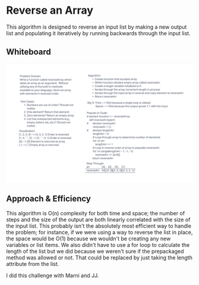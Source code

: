 # Reverse an Array

This algorithm is designed to reverse an input list by making a new output list and populating it iteratively by running backwards through the input list.

## Whiteboard

![Whiteboard](screen_shot_2022-05-17_at_12.00.47_am.png)

## Approach & Efficiency

This algorithm is O(n) complexity for both time and space; the number of steps and the size of the output are both linearly correlated with the size of the input list. This probably isn't the absolutely most efficient way to handle the problem; for instance, if we were using a way to reverse the list in place, the space would be O(1) because we wouldn't be creating any new variables or list items. We also didn't have to use a for loop to calculate the length of the list but we did because we weren't sure if the prepackaged method was allowed or not. That could be replaced by just taking the length attribute from the list.

I did this challenge with Marni and JJ.
